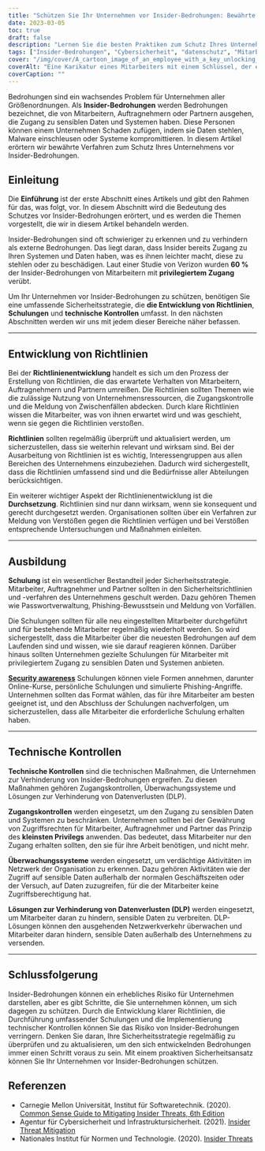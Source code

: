 ```yaml
---
title: "Schützen Sie Ihr Unternehmen vor Insider-Bedrohungen: Bewährte Praktiken"
date: 2023-03-05
toc: true
draft: false
description: "Lernen Sie die besten Praktiken zum Schutz Ihres Unternehmens vor Insider-Bedrohungen durch Mitarbeiter, Auftragnehmer oder Partner, die Zugang zu sensiblen Daten und Systemen haben."
tags: ["Insider-Bedrohungen", "Cybersicherheit", "datenschutz", "Mitarbeiterschulung", "technische Kontrollen", "Zugangskontrollen", "Politikentwicklung", "Vermeidung von Datenverlusten", "Vorfallreaktion", "IT-Sicherheit", "Risikomanagement", "privilegierter Zugang", "Sicherheitsbewusstsein", "Cyber-Angriffe", "Netzwerksicherheit", "Informationssicherheit", "Bedrohungserkennung", "Risikobewertung", "Sicherheitsrichtlinien", "Internetkriminalität"]
cover: "/img/cover/A_cartoon_image_of_an_employee_with_a_key_unlocking_a_door.png"
coverAlt: "Eine Karikatur eines Mitarbeiters mit einem Schlüssel, der eine Tür mit sensiblen Daten öffnet, während ein anderer Mitarbeiter mit einer Lupe misstrauisch zuschaut "
coverCaption: ""
---
```

 Bedrohungen sind ein wachsendes Problem für Unternehmen aller Größenordnungen. Als **Insider-Bedrohungen** werden Bedrohungen bezeichnet, die von Mitarbeitern, Auftragnehmern oder Partnern ausgehen, die Zugang zu sensiblen Daten und Systemen haben. Diese Personen können einem Unternehmen Schaden zufügen, indem sie Daten stehlen, Malware einschleusen oder Systeme kompromittieren. In diesem Artikel erörtern wir bewährte Verfahren zum Schutz Ihres Unternehmens vor Insider-Bedrohungen.

## Einleitung

Die **Einführung** ist der erste Abschnitt eines Artikels und gibt den Rahmen für das, was folgt, vor. In diesem Abschnitt wird die Bedeutung des Schutzes vor Insider-Bedrohungen erörtert, und es werden die Themen vorgestellt, die wir in diesem Artikel behandeln werden.

Insider-Bedrohungen sind oft schwieriger zu erkennen und zu verhindern als externe Bedrohungen. Das liegt daran, dass Insider bereits Zugang zu Ihren Systemen und Daten haben, was es ihnen leichter macht, diese zu stehlen oder zu beschädigen. Laut einer Studie von Verizon wurden **60 %** der Insider-Bedrohungen von Mitarbeitern mit **privilegiertem Zugang** verübt.

Um Ihr Unternehmen vor Insider-Bedrohungen zu schützen, benötigen Sie eine umfassende Sicherheitsstrategie, die **die Entwicklung von Richtlinien**, **Schulungen** und **technische Kontrollen** umfasst. In den nächsten Abschnitten werden wir uns mit jedem dieser Bereiche näher befassen.

__________

## Entwicklung von Richtlinien

Bei der **Richtlinienentwicklung** handelt es sich um den Prozess der Erstellung von Richtlinien, die das erwartete Verhalten von Mitarbeitern, Auftragnehmern und Partnern umreißen. Die Richtlinien sollten Themen wie die zulässige Nutzung von Unternehmensressourcen, die Zugangskontrolle und die Meldung von Zwischenfällen abdecken. Durch klare Richtlinien wissen die Mitarbeiter, was von ihnen erwartet wird und was geschieht, wenn sie gegen die Richtlinien verstoßen.

**Richtlinien** sollten regelmäßig überprüft und aktualisiert werden, um sicherzustellen, dass sie weiterhin relevant und wirksam sind. Bei der Ausarbeitung von Richtlinien ist es wichtig, Interessengruppen aus allen Bereichen des Unternehmens einzubeziehen. Dadurch wird sichergestellt, dass die Richtlinien umfassend sind und die Bedürfnisse aller Abteilungen berücksichtigen.

Ein weiterer wichtiger Aspekt der Richtlinienentwicklung ist die **Durchsetzung**. Richtlinien sind nur dann wirksam, wenn sie konsequent und gerecht durchgesetzt werden. Organisationen sollten über ein Verfahren zur Meldung von Verstößen gegen die Richtlinien verfügen und bei Verstößen entsprechende Untersuchungen und Maßnahmen einleiten.

__________

## Ausbildung

**Schulung** ist ein wesentlicher Bestandteil jeder Sicherheitsstrategie. Mitarbeiter, Auftragnehmer und Partner sollten in den Sicherheitsrichtlinien und -verfahren des Unternehmens geschult werden. Dazu gehören Themen wie Passwortverwaltung, Phishing-Bewusstsein und Meldung von Vorfällen.

Die Schulungen sollten für alle neu eingestellten Mitarbeiter durchgeführt und für bestehende Mitarbeiter regelmäßig wiederholt werden. So wird sichergestellt, dass die Mitarbeiter über die neuesten Bedrohungen auf dem Laufenden sind und wissen, wie sie darauf reagieren können. Darüber hinaus sollten Unternehmen gezielte Schulungen für Mitarbeiter mit privilegiertem Zugang zu sensiblen Daten und Systemen anbieten.

[**Security awareness**](https://simeononsecurity.com/articles/how-to-build-and-manage-an-effective-cybersecurity-awareness-training-program/) Schulungen können viele Formen annehmen, darunter Online-Kurse, persönliche Schulungen und simulierte Phishing-Angriffe. Unternehmen sollten das Format wählen, das für ihre Mitarbeiter am besten geeignet ist, und den Abschluss der Schulungen nachverfolgen, um sicherzustellen, dass alle Mitarbeiter die erforderliche Schulung erhalten haben.

__________

## Technische Kontrollen

**Technische Kontrollen** sind die technischen Maßnahmen, die Unternehmen zur Verhinderung von Insider-Bedrohungen ergreifen. Zu diesen Maßnahmen gehören Zugangskontrollen, Überwachungssysteme und Lösungen zur Verhinderung von Datenverlusten (DLP).

**Zugangskontrollen** werden eingesetzt, um den Zugang zu sensiblen Daten und Systemen zu beschränken. Unternehmen sollten bei der Gewährung von Zugriffsrechten für Mitarbeiter, Auftragnehmer und Partner das Prinzip des **kleinsten Privilegs** anwenden. Das bedeutet, dass Mitarbeiter nur den Zugang erhalten sollten, den sie für ihre Arbeit benötigen, und nicht mehr.

**Überwachungssysteme** werden eingesetzt, um verdächtige Aktivitäten im Netzwerk der Organisation zu erkennen. Dazu gehören Aktivitäten wie der Zugriff auf sensible Daten außerhalb der normalen Geschäftszeiten oder der Versuch, auf Daten zuzugreifen, für die der Mitarbeiter keine Zugriffsberechtigung hat.

**Lösungen zur Verhinderung von Datenverlusten (DLP)** werden eingesetzt, um Mitarbeiter daran zu hindern, sensible Daten zu verbreiten. DLP-Lösungen können den ausgehenden Netzwerkverkehr überwachen und Mitarbeiter daran hindern, sensible Daten außerhalb des Unternehmens zu versenden.

__________

## Schlussfolgerung

Insider-Bedrohungen können ein erhebliches Risiko für Unternehmen darstellen, aber es gibt Schritte, die Sie unternehmen können, um sich dagegen zu schützen. Durch die Entwicklung klarer Richtlinien, die Durchführung umfassender Schulungen und die Implementierung technischer Kontrollen können Sie das Risiko von Insider-Bedrohungen verringern. Denken Sie daran, Ihre Sicherheitsstrategie regelmäßig zu überprüfen und zu aktualisieren, um den sich entwickelnden Bedrohungen immer einen Schritt voraus zu sein. Mit einem proaktiven Sicherheitsansatz können Sie Ihr Unternehmen vor Insider-Bedrohungen schützen.

## Referenzen

- Carnegie Mellon Universität, Institut für Softwaretechnik. (2020). [Common Sense Guide to Mitigating Insider Threats, 6th Edition](https://resources.sei.cmu.edu/library/asset-view.cfm?assetid=508010)
- Agentur für Cybersicherheit und Infrastruktursicherheit. (2021). [Insider Threat Mitigation](https://www.cisa.gov/topics/physical-security/insider-threat-mitigation)
- Nationales Institut für Normen und Technologie. (2020). [Insider Threats](https://csrc.nist.gov/glossary/term/insider_threat)
